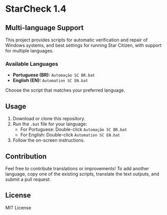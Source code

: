 # StarCheck 1.4

## Multi-language Support

This project provides scripts for automatic verification and repair of Windows systems, and best settings for running Star Citizen, with support for multiple languages.

### Available Languages

- **Portuguese (BR):** `Automação SC BR.bat`
- **English (EN):** `Automation SC EN.bat`

Choose the script that matches your preferred language.

## Usage

1. Download or clone this repository.
2. Run the `.bat` file for your language:
   - For Portuguese: Double-click `Automação SC BR.bat`
   - For English: Double-click `Automation SC EN.bat`
3. Follow the on-screen instructions.

## Contribution

Feel free to contribute translations or improvements! To add another language, copy one of the existing scripts, translate the text outputs, and submit a pull request.

## License

MIT License
